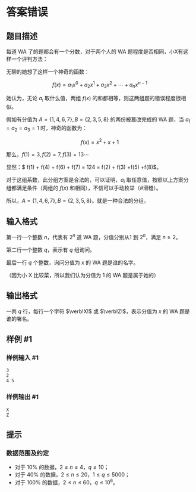 # 答案错误

## 题目描述

每道 WA 了的题都会有一个分数，对于两个人的 WA 题程度是否相同，小X有这样一个评判方法：

无聊的她想了这样一个神奇的函数：

$$f(x)=a_1x^0+a_2x^1+a_3x^2+\cdots+a_{n}x^{n-1}$$

她认为，无论 $a_i$ 取什么值，两组 $f(x)$ 的和都相等，则这两组题的错误程度很相似。

假如有分值为 $A=\{1,4,6,7 \},B=\{2,3,5,8\}$ 的两份被篡改完成的 WA 题，当 $a_1=a_2=a_3=1$ 时，神奇的函数为：

$$f(x)=x^2+x+1$$

那么，$f(1)=3,f(2)=7,f(3)=13\cdots$

显然：$ f(1) + f(4) + f(6) + f(7) = 124 = f(2) + f(3) +f(5) +f(8)$。

对于这组系数，此分组方案是合法的，可以证明，$a_i$ 取任意值，按照以上方案分组都满足条件（两组的 $f(x)$ 和相同），不信可以手动枚举（#滑稽）。

所以，$A=\{1,4,6,7 \},B=\{2,3,5,8\}$。就是一种合法的分组。


## 输入格式

第一行一个整数 $n$，代表有 $2^n$ 道 WA 题，分值分别从$1$ 到 $2^n$，满足 $n\ge 2$。

第二行一个整数 $q$，表示有 $q$ 组询问。

最后一行 $q$ 个整数，询问分值为 $x$ 的 WA 题是谁的名字。

（因为小 X 比较菜，所以我们认为分值为 $1$ 的 WA 题是属于她的）


## 输出格式

一共 $q$ 行，每行一个字符 $\verb!X!$ 或 $\verb!Z!$，表示分值为 $x$ 的 WA 题是谁的署名。


## 样例 #1

### 样例输入 #1
```
3
2
4 5
```

### 样例输出 #1

```
X
Z
```

## 提示

### 数据范围及约定

- 对于 $10\%$ 的数据，$2\le n\le 4$，$q\le 10$；
- 对于 $40\%$ 的数据，$2\le n\le 20$，$1\le q\le 5000$；
- 对于 $100\%$ 的数据，$2\le n\le 60$，$q\le 10^6$。

